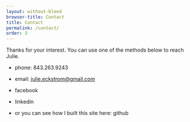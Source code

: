 ```yaml
---
layout: without-bleed
browser-title: Contact
title: Contact
permalink: /contact/
order: 3
---
```


Thanks for your interest. You can use one of the methods below to reach Julie.

- phone: 843.263.9243
- email: julie.eckstrom@gmail.com

- facebook
- linkedin
- or you can see how I built this site here: github